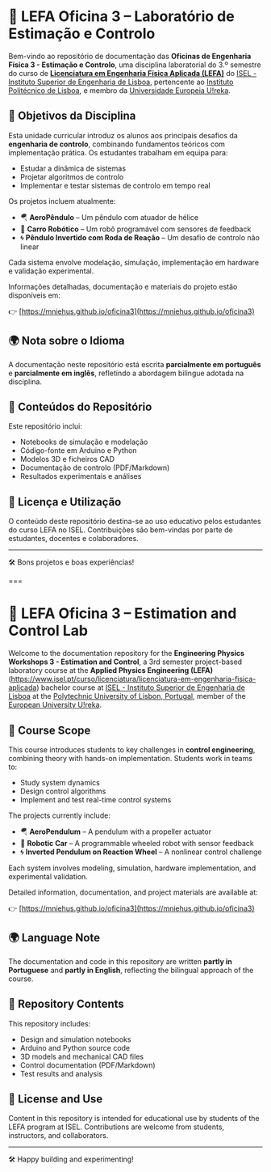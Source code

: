 

# 📘 LEFA Oficina 3 – Laboratório de Estimação e Controlo

Bem-vindo ao repositório de documentação das **Oficinas de Engenharia Física 3 - Estimação e Controlo**, uma disciplina laboratorial do 3.º semestre  do curso de [**Licenciatura em Engenharia Física Aplicada (LEFA)**](https://www.isel.pt/curso/licenciatura/licenciatura-em-engenharia-fisica-aplicada) do [ISEL - Instituto Superior de Engenharia de Lisboa](https://www.isel.pt), pertencente ao [Instituto Politécnico de Lisboa](https://www.ipl.pt), e membro da [Universidade Europeia U!reka](https://ureka.eu/).

## 🎯 Objetivos da Disciplina

Esta unidade curricular introduz os alunos aos principais desafios da **engenharia de controlo**, combinando fundamentos teóricos com implementação prática. Os estudantes trabalham em equipa para:

- Estudar a dinâmica de sistemas
- Projetar algoritmos de controlo
- Implementar e testar sistemas de controlo em tempo real

Os projetos incluem atualmente:

- 🪂 **AeroPêndulo** – Um pêndulo com atuador de hélice  
- 🚗 **Carro Robótico** – Um robô programável com sensores de feedback  
- 🌀 **Pêndulo Invertido com Roda de Reação** – Um desafio de controlo não linear

Cada sistema envolve modelação, simulação, implementação em hardware e validação experimental.

Informações detalhadas, documentação e materiais do projeto estão disponíveis em:

👉 [https://mniehus.github.io/oficina3](https://mniehus.github.io/oficina3)

## 🌍 Nota sobre o Idioma

A documentação neste repositório está escrita **parcialmente em português** e **parcialmente em inglês**, refletindo a abordagem bilingue adotada na disciplina.

## 📁 Conteúdos do Repositório

Este repositório inclui:

- Notebooks de simulação e modelação
- Código-fonte em Arduino e Python
- Modelos 3D e ficheiros CAD
- Documentação de controlo (PDF/Markdown)
- Resultados experimentais e análises

## 📜 Licença e Utilização

O conteúdo deste repositório destina-se ao uso educativo pelos estudantes do curso LEFA no ISEL. Contribuições são bem-vindas por parte de estudantes, docentes e colaboradores.

---

🛠️ Bons projetos e boas experiências!

===

# 📘 LEFA Oficina 3 – Estimation and Control Lab

Welcome to the documentation repository for the **Engineering Physics Workshops 3 - Estimation and Control**, a 3rd semester project-based laboratory course at the **Applied Physics Engineering (LEFA)** (https://www.isel.pt/curso/licenciatura/licenciatura-em-engenharia-fisica-aplicada) bachelor course at [ISEL - Instituto Superior de Engenharia de Lisboa](https://www.isel.pt) at the [Polytechnic University of Lisbon, Portugal](https://www.ipl.pt), member of the [European University U!reka](https://ureka.eu/).

## 🎯 Course Scope

This course introduces students to key challenges in **control engineering**, combining theory with hands-on implementation. Students work in teams to:

- Study system dynamics
- Design control algorithms
- Implement and test real-time control systems

The projects currently include:

- 🪂 **AeroPendulum** – A pendulum with a propeller actuator  
- 🚗 **Robotic Car** – A programmable wheeled robot with sensor feedback  
- 🌀 **Inverted Pendulum on Reaction Wheel** – A nonlinear control challenge

Each system involves modeling, simulation, hardware implementation, and experimental validation.

Detailed information, documentation, and project materials are available at:

👉 [https://mniehus.github.io/oficina3](https://mniehus.github.io/oficina3)

## 🌍 Language Note

The documentation and code in this repository are written **partly in Portuguese** and **partly in English**, reflecting the bilingual approach of the course.

## 📁 Repository Contents

This repository includes:

- Design and simulation notebooks
- Arduino and Python source code
- 3D models and mechanical CAD files
- Control documentation (PDF/Markdown)
- Test results and analysis

## 📜 License and Use

Content in this repository is intended for educational use by students of the LEFA program at ISEL. Contributions are welcome from students, instructors, and collaborators.

---

🛠️ Happy building and experimenting!
